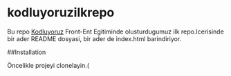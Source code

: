 # kodluyoruzilkrepo

Bu repo [Kodluyoruz](https://www.kodluyoruz.org/) Front-Ent Egitiminde olusturdugumuz ilk repo.Icerisinde bir ader README dosyasi, bir ader de index.html barindiriyor.

##Installation

Öncelikle projeyi clonelayin.(

